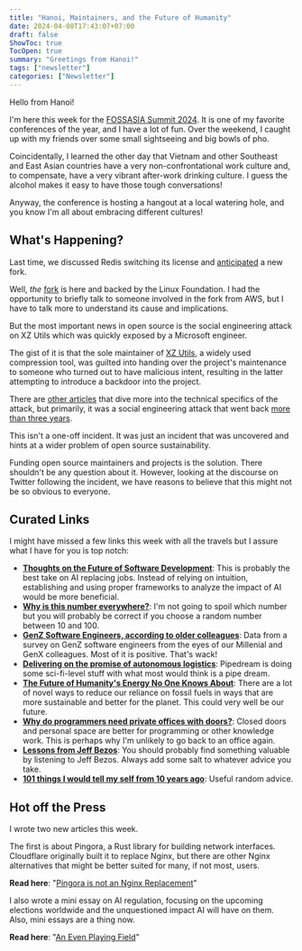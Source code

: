 ```yaml
---
title: "Hanoi, Maintainers, and the Future of Humanity"
date: 2024-04-08T17:43:07+07:00
draft: false
ShowToc: true
TocOpen: true
summary: "Greetings from Hanoi!"
tags: ["newsletter"]
categories: ["Newsletter"]
---
```


Hello from Hanoi!

I'm here this week for the [FOSSASIA Summit 2024](https://eventyay.com/e/55d2a466/session/8878). It is one of my favorite conferences of the year, and I have a lot of fun. Over the weekend, I caught up with my friends over some small sightseeing and big bowls of pho.

Coincidentally, I learned the other day that Vietnam and other Southeast and East Asian countries have a very non-confrontational work culture and, to compensate, have a very vibrant after-work drinking culture. I guess the alcohol makes it easy to have those tough conversations!

Anyway, the conference is hosting a hangout at a local watering hole, and you know I'm all about embracing different cultures!

## What's Happening?

Last time, we discussed Redis switching its license and [anticipated](https://lwn.net/SubscriberLink/966631/6bf2063136effa1e/) a new fork.

Well, _the_ [fork](https://www.linuxfoundation.org/press/linux-foundation-launches-open-source-valkey-community) is here and backed by the Linux Foundation. I had the opportunity to briefly talk to someone involved in the fork from AWS, but I have to talk more to understand its cause and implications.

But the most important news in open source is the social engineering attack on XZ Utils which was quickly exposed by a Microsoft engineer.

The gist of it is that the sole maintainer of [XZ Utils](https://en.wikipedia.org/wiki/XZ_Utils), a widely used compression tool, was guilted into handing over the project's maintenance to someone who turned out to have malicious intent, resulting in the latter attempting to introduce a backdoor into the project.

There are [other articles](https://robmensching.com/blog/posts/2024/03/30/a-microcosm-of-the-interactions-in-open-source-projects/) that dive more into the technical specifics of the attack, but primarily, it was a social engineering attack that went back [more than three years](https://twitter.com/fr0gger_/status/1774342248437813525).

This isn't a one-off incident. It was just an incident that was uncovered and hints at a wider problem of open source sustainability.

Funding open source maintainers and projects is the solution. There shouldn't be any question about it. However, looking at the discourse on Twitter following the incident, we have reasons to believe that this might not be so obvious to everyone.

## Curated Links

I might have missed a few links this week with all the travels but I assure what I have for you is top notch:

- **[Thoughts on the Future of Software Development](https://www.sheshbabu.com/posts/thoughts-on-the-future-of-software-development/)**: This is probably the best take on AI replacing jobs. Instead of relying on intuition, establishing and using proper frameworks to analyze the impact of AI would be more beneficial.
- **[Why is this number everywhere?](https://www.youtube.com/watch?v=d6iQrh2TK98)**: I'm not going to spoil which number but you will probably be correct if you choose a random number between 10 and 100.
- **[GenZ Software Engineers, according to older colleagues](https://newsletter.pragmaticengineer.com/p/genz)**: Data from a survey on GenZ software engineers from the eyes of our Millenial and GenX colleagues. Most of it is positive. That's wack!
- **[Delivering on the promise of autonomous logistics](https://www.pipedreamlabs.co/)**: Pipedream is doing some sci-fi-level stuff with what most would think is a pipe dream.
- **[The Future of Humanity\'s Energy No One Knows About](https://www.youtube.com/watch?v=NngCHTImH1g)**: There are a lot of novel ways to reduce our reliance on fossil fuels in ways that are more sustainable and better for the planet. This could very well be our future.
- **[Why do programmers need private offices with doors?](https://www.blobstreaming.org/why-do-programmers-need-private-offices-with-doors/)**: Closed doors and personal space are better for programming or other knowledge work. This is perhaps why I'm unlikely to go back to an office again.
- **[Lessons from Jeff Bezos](https://twitter.com/thegarrettscott/status/1771645169151901952/)**: You should probably find something valuable by listening to Jeff Bezos. Always add some salt to whatever advice you take.
- **[101 things I would tell my self from 10 years ago](https://www.approachwithalacrity.com/101-things-for-my-past-self/)**: Useful random advice.

## Hot off the Press

I wrote two new articles this week.

The first is about Pingora, a Rust library for building network interfaces. Cloudflare originally built it to replace Nginx, but there are other Nginx alternatives that might be better suited for many, if not most, users.

**Read here**: "[Pingora is not an Nginx Replacement](https://navendu.me/posts/pingora/)"

I also wrote a mini essay on AI regulation, focusing on the upcoming elections worldwide and the unquestioned impact AI will have on them. Also, mini essays are a thing now.

**Read here**: "[An Even Playing Field](https://navendu.me/posts/even-playing-field/)"
